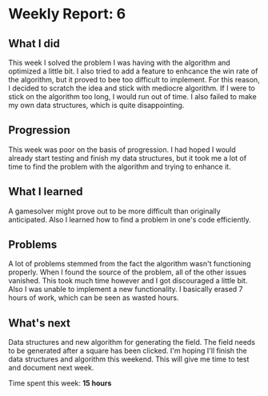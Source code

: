 # Weekly Report: 6

## What I did

This week I solved the problem I was having with the algorithm and optimized a little bit. I also tried to add a feature to enhcance the win rate of the algorithm, but it proved to bee too difficult to implement. For this reason, I decided to scratch the idea and stick with mediocre algorithm. If I were to stick on the algorithm too long, I would run out of time. I also failed to make my own data structures, which is quite disappointing.

## Progression

This week was poor on the basis of progression. I had hoped I would already start testing and finish my data structures, but it took me a lot of time to find the problem with the algorithm and trying to enhance it. 

## What I learned

A gamesolver might prove out to be more difficult than originally anticipated. Also I learned how to find a problem in one's code efficiently. 

## Problems

A lot of problems stemmed from the fact the algorithm wasn't functioning properly. When I found the source of the problem, all of the other issues vanished. This took much time however and I got discouraged a little bit. Also I was unable to implement a new functionality. I basically erased 7 hours of work, which can be seen as wasted hours.

## What's next

Data structures and new algorithm for generating the field. The field needs to be generated after a square has been clicked. I'm hoping I'll finish the data structures and algorithm this weekend. This will give me time to test and document next week.

Time spent this week: **15 hours**